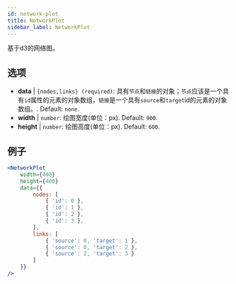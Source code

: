 ```yaml
---
id: network-plot
title: NetworkPlot
sidebar_label: NetworkPlot
---
```


基于d3的网络图。

## 选项

* __data__ | `{nodes,links} (required)`: 具有`节点`和`链接`的对象；`节点`应该是一个具有`id`属性的元素的对象数组，`链接`是一个具有`source`和`target`id的元素的对象数组。. Default: `none`.
* __width__ | `number`: 绘图宽度(单位：px). Default: `900`.
* __height__ | `number`: 绘图高度(单位：px). Default: `600`.


## 例子

```jsx live
<NetworkPlot
    width={400}
    height={400}
    data={{
        nodes: [
            { 'id': 0 },
            { 'id': 1 },
            { 'id': 2 },
            { 'id': 3 },
        ],
        links: [
            { 'source': 0, 'target': 1 },
            { 'source': 0, 'target': 2 },
            { 'source': 2, 'target': 3 }
        ]
    }}
/>
``` 

